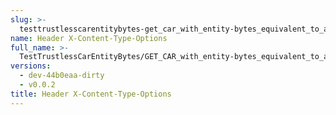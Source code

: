 ```yaml
---
slug: >-
  testtrustlesscarentitybytes-get_car_with_entity-bytes_equivalent_to_a_http_range_request_from_the_middle_of_a_file_to_the_end_(accept_header)-header_x-content-type-options
name: Header X-Content-Type-Options
full_name: >-
  TestTrustlessCarEntityBytes/GET_CAR_with_entity-bytes_equivalent_to_a_HTTP_Range_Request_from_the_middle_of_a_file_to_the_end_(Accept_Header)/Header_X-Content-Type-Options
versions:
  - dev-44b0eaa-dirty
  - v0.0.2
title: Header X-Content-Type-Options
---
```


